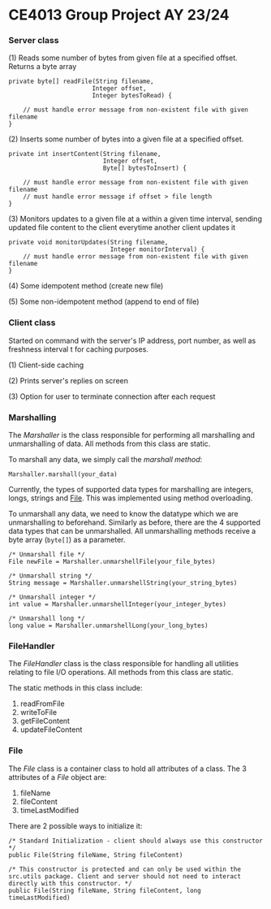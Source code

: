 # CE4013 Group Project AY 23/24

### Server class
(1) Reads some number of bytes from given file at a specified offset. Returns a byte array
```
private byte[] readFile(String filename,
                       Integer offset,
                       Integer bytesToRead) {
                        
    // must handle error message from non-existent file with given filename
}
```

(2) Inserts some number of bytes into a given file at a specified offset. 
```
private int insertContent(String filename,
                          Integer offset,
                          Byte[] bytesToInsert) {
                        
    // must handle error message from non-existent file with given filename
    // must handle error message if offset > file length
}
```

(3) Monitors updates to a given file at a within a given time interval, sending updated file content to the client everytime another client updates it
```
private void monitorUpdates(String filename,
                            Integer monitorInterval) {
    // must handle error message from non-existent file with given filename
}
```

(4) Some idempotent method (create new file)

(5) Some non-idempotent method (append to end of file)

### Client class

Started on command with the server's IP address, port number, as well as freshness interval t for caching purposes. 

(1) Client-side caching 

(2) Prints server's replies on screen

(3) Option for user to terminate connection after each request 

### Marshalling 

The *Marshaller* is the class responsible for performing all marshalling and unmarshalling of data. All methods from this class are static. 

To marshall any data, we simply call the *marshall method*:

```Marshaller.marshall(your_data)```

Currently, the types of supported data types for marshalling are integers, longs, strings and [File](#file). This was implemented using method overloading. 

To unmarshall any data, we need to know the datatype which we are unmarshalling to beforehand. Similarly as before, there are the 4 supported data types that can be unmarshalled. All unmarshalling methods receive a byte array (`byte[]`) as a parameter. 

```
/* Unmarshall file */
File newFile = Marshaller.unmarshellFile(your_file_bytes)

/* Unmarshall string */
String message = Marshaller.unmarshellString(your_string_bytes)

/* Unmarshall integer */
int value = Marshaller.unmarshellInteger(your_integer_bytes)

/* Unmarshall long */
long value = Marshaller.unmarshellLong(your_long_bytes)
```

### FileHandler

The *FileHandler* class is the class responsible for handling all utilities relating to file I/O operations. All methods from this class are static. 

The static methods in this class include:

1) readFromFile
2) writeToFile
3) getFileContent
4) updateFileContent

### File

The *File* class is a container class to hold all attributes of a class. The 3 attributes of a *File* object are:

1) fileName
2) fileContent
3) timeLastModified

There are 2 possible ways to initialize it:

```
/* Standard Initialization - client should always use this constructor */
public File(String fileName, String fileContent)

/* This constructor is protected and can only be used within the src.utils package. Client and server should not need to interact directly with this constructor. */
public File(String fileName, String fileContent, long timeLastModified)
```
